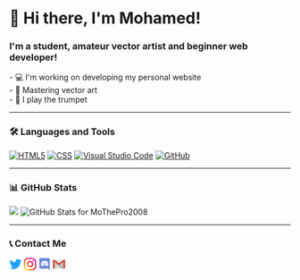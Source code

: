 <h1>👋 Hi there, I'm Mohamed!</h1>

<h3>I'm a student, amateur vector artist and beginner web developer!</h3>
<p></p>- 💻 I'm working on developing my personal website
<br>
- 🎨 Mastering vector art
<br>
- 🎺 I play the trumpet</p>
<hr>

<h3>🛠️ Languages and Tools</h3>
<a href="#"><img align="center" alt="HTML5" src="https://img.shields.io/badge/html5-%23E34F26.svg?style=for-the-badge&logo=html5&logoColor=white"></a>
<a href="#"><img align="center" alt="CSS" src="https://img.shields.io/badge/css3-%231572B6.svg?style=for-the-badge&logo=css3&logoColor=white"></a>
<a href="#"><img align="center" alt="Visual Studio Code" src="https://img.shields.io/badge/VisualStudioCode-0078d7.svg?style=for-the-badge&logo=visual-studio-code&logoColor=white"></a>
<a href="#"><img align="center" alt="GitHub" src=https://img.shields.io/badge/github-%23121011.svg?style=for-the-badge&logo=github&logoColor=white"></a>
<hr>

<h3>📊 GitHub Stats</h3>
<img src="https://github-readme-streak-stats.herokuapp.com?user=MoThePro2008&theme=algolia&date_format=j%20M%5B%20Y%5D" width="700">
<img src="https://github-readme-stats.vercel.app/api?username=MoThePro2008&show_icons=true&include_all_commits=true&count_private=true&theme=algolia&layout=compact" alt="GitHub Stats for MoThePro2008" width="700">
<hr>

<h3>📞 Contact Me</h3>
<a href="https://twitter.com/MohamedAwadalk3" target="_blank"><img align="center" alt="Mohamed | Twitter" width="22px" src="Icons/twitter.png"/></a>
<a href="https://www.instagram.com/mohamed_awadalkarim/" target ="_blank"><img align="center" alt="Mohamed | Instagram" width="22px" src="Icons/instagram.png"/></a>
<a href="https://discord.com/users/725696142800715846" target ="_blank"><img align="center" alt="Mohamed | Discord" width="22px" src="Icons/discord.png"/></a>
<a href="mailto:mohamedawadalkarim57@gmail.com" target ="_blank"><img align="center" alt="Mohamed | Email" width="22px" src="Icons/gmail.png"/></a>